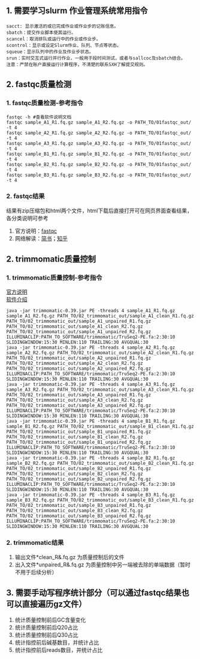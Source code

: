 ## 1. 需要学习slurm 作业管理系统常用指令
    sacct: 显示激活的或已完成作业或作业步的记账信息。
    sbatch：提交作业脚本使其运行。
    scancel：取消排队或运行中的作业或作业步。
    scontrol：显示或设定Slurm作业、队列、节点等状态。
    squeue：显示队列中的作业及作业步状态。
    srun：实时交互式运行并行作业，一般用于段时间测试，或者与sallcoc及sbatch结合。
    注意：严禁在账户直接运行计算程序，不清楚的联系SXH了解提交规则。

## 2. fastqc质量检测
### 1. fastqc质量检测-参考指令
```shell
fastqc -h #查看软件说明文档
fastqc sample_A1_R1.fq.gz sample_A1_R2.fq.gz -o PATH_TO/01fastqc_out/ -t 4
fastqc sample_A2_R1.fq.gz sample_A2_R2.fq.gz -o PATH_TO/01fastqc_out/ -t 4
fastqc sample_A3_R1.fq.gz sample_A3_R2.fq.gz -o PATH_TO/01fastqc_out/ -t 4
fastqc sample_B1_R1.fq.gz sample_B1_R2.fq.gz -o PATH_TO/01fastqc_out/ -t 4
fastqc sample_B2_R1.fq.gz sample_B2_R2.fq.gz -o PATH_TO/01fastqc_out/ -t 4
fastqc sample_B3_R1.fq.gz sample_B3_R2.fq.gz -o PATH_TO/01fastqc_out/ -t 4
```

### 2. fastqc结果
结果有zip压缩包和html两个文件，html下载后直接打开可在网页界面查看结果，各分类说明可参考
1. 官方说明：[fastqc](https://www.bioinformatics.babraham.ac.uk/projects/fastqc/)
2. 网络解读：[简书](https://www.jianshu.com/p/fe6af418a8bc)；[知乎](https://zhuanlan.zhihu.com/p/88655260)


## 2. trimmomatic质量控制
### 1. trimmomatic质量控制-参考指令
[官方说明](http://www.usadellab.org/cms/index.php?page=trimmomatic)  
[软件介绍](https://www.jianshu.com/p/a8935adebaae)

```shell
java -jar trimmomatic-0.39.jar PE -threads 4 sample_A1_R1.fq.gz sample_A1_R2.fq.gz PATH_TO/02_trimmomatic_out/sample_A1_clean_R1.fq.gz PATH_TO/02_trimmomatic_out/sample_A1_unpaired_R1.fq.gz PATH_TO/02_trimmomatic_out/sample_A1_clean_R2.fq.gz PATH_TO/02_trimmomatic_out/sample_A1_unpaired_R2.fq.gz ILLUMINACLIP:PATH_TO_SOFTWARE/trimmomatic/TruSeq2-PE.fa:2:30:10 SLIDINGWINDOW:15:30 MINLEN:110 TRAILING:30 AVGQUAL:30
java -jar trimmomatic-0.39.jar PE -threads 4 sample_A2_R1.fq.gz sample_A2_R2.fq.gz PATH_TO/02_trimmomatic_out/sample_A2_clean_R1.fq.gz PATH_TO/02_trimmomatic_out/sample_A2_unpaired_R1.fq.gz PATH_TO/02_trimmomatic_out/sample_A2_clean_R2.fq.gz PATH_TO/02_trimmomatic_out/sample_A2_unpaired_R2.fq.gz ILLUMINACLIP:PATH_TO_SOFTWARE/trimmomatic/TruSeq2-PE.fa:2:30:10 SLIDINGWINDOW:15:30 MINLEN:110 TRAILING:30 AVGQUAL:30
java -jar trimmomatic-0.39.jar PE -threads 4 sample_A3_R1.fq.gz sample_A3_R2.fq.gz PATH_TO/02_trimmomatic_out/sample_A3_clean_R1.fq.gz PATH_TO/02_trimmomatic_out/sample_A3_unpaired_R1.fq.gz PATH_TO/02_trimmomatic_out/sample_A3_clean_R2.fq.gz PATH_TO/02_trimmomatic_out/sample_A3_unpaired_R2.fq.gz ILLUMINACLIP:PATH_TO_SOFTWARE/trimmomatic/TruSeq2-PE.fa:2:30:10 SLIDINGWINDOW:15:30 MINLEN:110 TRAILING:30 AVGQUAL:30
java -jar trimmomatic-0.39.jar PE -threads 4 sample_B1_R1.fq.gz sample_B1_R2.fq.gz PATH_TO/02_trimmomatic_out/sample_B1_clean_R1.fq.gz PATH_TO/02_trimmomatic_out/sample_B1_unpaired_R1.fq.gz PATH_TO/02_trimmomatic_out/sample_B1_clean_R2.fq.gz PATH_TO/02_trimmomatic_out/sample_B1_unpaired_R2.fq.gz ILLUMINACLIP:PATH_TO_SOFTWARE/trimmomatic/TruSeq2-PE.fa:2:30:10 SLIDINGWINDOW:15:30 MINLEN:110 TRAILING:30 AVGQUAL:30
java -jar trimmomatic-0.39.jar PE -threads 4 sample_B2_R1.fq.gz sample_B2_R2.fq.gz PATH_TO/02_trimmomatic_out/sample_B2_clean_R1.fq.gz PATH_TO/02_trimmomatic_out/sample_B2_unpaired_R1.fq.gz PATH_TO/02_trimmomatic_out/sample_B2_clean_R2.fq.gz PATH_TO/02_trimmomatic_out/sample_B2_unpaired_R2.fq.gz ILLUMINACLIP:PATH_TO_SOFTWARE/trimmomatic/TruSeq2-PE.fa:2:30:10 SLIDINGWINDOW:15:30 MINLEN:110 TRAILING:30 AVGQUAL:30
java -jar trimmomatic-0.39.jar PE -threads 4 sample_B3_R1.fq.gz sample_B3_R2.fq.gz PATH_TO/02_trimmomatic_out/sample_B3_clean_R1.fq.gz PATH_TO/02_trimmomatic_out/sample_B3_unpaired_R1.fq.gz PATH_TO/02_trimmomatic_out/sample_B3_clean_R2.fq.gz PATH_TO/02_trimmomatic_out/sample_B3_unpaired_R2.fq.gz ILLUMINACLIP:PATH_TO_SOFTWARE/trimmomatic/TruSeq2-PE.fa:2:30:10 SLIDINGWINDOW:15:30 MINLEN:110 TRAILING:30 AVGQUAL:30
```

### 2. trimmomatic结果
1. 输出文件*clean_R&.fq.gz 为质量控制后的文件
2. 出入文件*unpaired_R&.fq.gz 为质量控制中另一端被去除的单端数据（暂时不用于后续分析）

## 3. 需要手动写程序统计部分（可以通过fastqc结果也可以直接遍历gz文件）
1. 统计质量控制前后GC含量变化
2. 统计质量控制前后Q20占比
3. 统计质量控制前后Q30占比
4. 统计指控前后碱基数目，并统计占比
5. 统计指控前后reads数目，并统计占比
